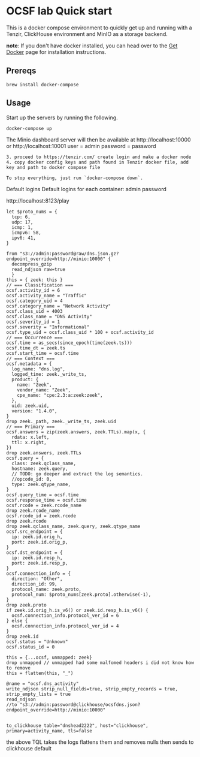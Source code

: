 <!--
 Licensed to the Apache Software Foundation (ASF) under one
 or more contributor license agreements.  See the NOTICE file
 distributed with this work for additional information
 regarding copyright ownership.  The ASF licenses this file
 to you under the Apache License, Version 2.0 (the
 "License"); you may not use this file except in compliance
 with the License.  You may obtain a copy of the License at

   http://www.apache.org/licenses/LICENSE-2.0

 Unless required by applicable law or agreed to in writing,
 software distributed under the License is distributed on an
 "AS IS" BASIS, WITHOUT WARRANTIES OR CONDITIONS OF ANY
 KIND, either express or implied.  See the License for the
 specific language governing permissions and limitations
 under the License.
-->
# OCSF lab Quick start
This is a docker compose environment to quickly get up and running with a Tenzir, ClickHouse environment and MinIO as a storage backend.

**note**: If you don't have docker installed, you can head over to the [Get Docker](https://docs.docker.com/get-docker/)
page for installation instructions.

## Prereqs

`brew install docker-compose`

## Usage
Start up the  servers by running the following.
```
docker-compose up
```
The Minio dashboard server will then be available at http://localhost:10000 or http://localhost:10001
user = admin
password = password
```
3. proceed to https://tenzir.com/ create login and make a docker node 
4. copy docker config keys and path found in Tenzir docker file, add key and path to docker compose file 

To stop everything, just run `docker-compose down`.
```
Default logins
Default logins for each container:
admin 
password

http://localhost:8123/play
```
let $proto_nums = {
  tcp: 6,
  udp: 17,
  icmp: 1,
  icmpv6: 58,
  ipv6: 41,
}

from "s3://admin:password@raw/dns.json.gz?endpoint_override=http://minio:10000" {
  decompress_gzip
  read_ndjson raw=true
  }
this = { zeek: this }
// === Classification ===
ocsf.activity_id = 6
ocsf.activity_name = "Traffic"
ocsf.category_uid = 4
ocsf.category_name = "Network Activity"
ocsf.class_uid = 4003
ocsf.class_name = "DNS Activity"
ocsf.severity_id = 1
ocsf.severity = "Informational"
ocsf.type_uid = ocsf.class_uid * 100 + ocsf.activity_id
// === Occurrence ===
ocsf.time = as_secs(since_epoch(time(zeek.ts)))
ocsf.time_dt = zeek.ts
ocsf.start_time = ocsf.time
// === Context ===
ocsf.metadata = {
  log_name: "dns.log",
  logged_time: zeek._write_ts,
  product: {
    name: "Zeek",
    vendor_name: "Zeek",
    cpe_name: "cpe:2.3:a:zeek:zeek",
  },
  uid: zeek.uid,
  version: "1.4.0",
}
drop zeek._path, zeek._write_ts, zeek.uid
// === Primary ===
ocsf.answers = zip(zeek.answers, zeek.TTLs).map(x, {
  rdata: x.left,
  ttl: x.right,
})
drop zeek.answers, zeek.TTLs
ocsf.query = {
  class: zeek.qclass_name,
  hostname: zeek.query,
  // TODO: go deeper and extract the log semantics.
  //opcode_id: 0,
  type: zeek.qtype_name,
}
ocsf.query_time = ocsf.time
ocsf.response_time = ocsf.time
ocsf.rcode = zeek.rcode_name
drop zeek.rcode_name
ocsf.rcode_id = zeek.rcode
drop zeek.rcode
drop zeek.qclass_name, zeek.query, zeek.qtype_name
ocsf.src_endpoint = {
  ip: zeek.id.orig_h,
  port: zeek.id.orig_p,
}
ocsf.dst_endpoint = {
  ip: zeek.id.resp_h,
  port: zeek.id.resp_p,
}
ocsf.connection_info = {
  direction: "Other",
  direction_id: 99,
  protocol_name: zeek.proto,
  protocol_num: $proto_nums[zeek.proto].otherwise(-1),
}
drop zeek.proto
if zeek.id.orig_h.is_v6() or zeek.id.resp_h.is_v6() {
  ocsf.connection_info.protocol_ver_id = 6
} else {
  ocsf.connection_info.protocol_ver_id = 4
}
drop zeek.id
ocsf.status = "Unknown"
ocsf.status_id = 0

this = {...ocsf, unmapped: zeek}
drop unmapped // unmapped had some malfomed headers i did not know how to remove 
this = flatten(this, "_")

@name = "ocsf.dns_activity"
write_ndjson strip_null_fields=true, strip_empty_records = true, strip_empty_lists = true
read_ndjson
//to "s3://admin:password@clickhouse/ocsfdns.json?endpoint_override=http://minio:10000" 


to_clickhouse table="dnshead2222", host="clickhouse", primary=activity_name, tls=false
```
the above TQL takes the logs flattens them and removes nulls then sends to clickhouse default 
